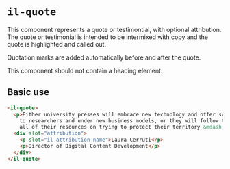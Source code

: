 # `il-quote`

This component represents a quote or testimontial, with optional attribution. The quote or testimonial is intended to be intermixed with copy and the quote is highlighted and called out. 

Quotation marks are added automatically before and after the quote. 

This component should not contain a heading element. 

## Basic use

```html
<il-quote>
  <p>Either university presses will embrace new technology and offer scholarly content in new forms
    to researchers and under new business models, or they will follow the music industry and spend
    all of their resources on trying to protect their territory &mdash; unsuccessfully.</p>
  <div slot="attribution">
    <p slot="il-attribution-name">Laura Cerruti</p>
    <p>Director of Digital Content Development</p>
  </div>
</il-quote>
```
